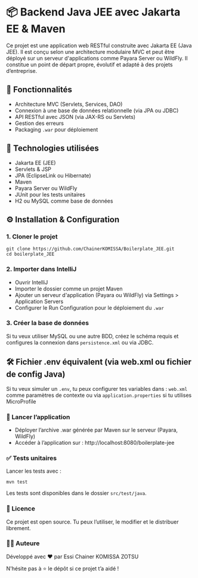 # 📦 Backend Java JEE avec Jakarta EE & Maven
Ce projet est une application web RESTful construite avec Jakarta EE (Java JEE). Il est conçu selon une architecture modulaire MVC et peut être déployé sur un serveur d'applications comme Payara Server ou WildFly. Il constitue un point de départ propre, évolutif et adapté à des projets d’entreprise.

## 🚀 Fonctionnalités
- Architecture MVC (Servlets, Services, DAO)
- Connexion à une base de données relationnelle (via JPA ou JDBC)
- API RESTful avec JSON (via JAX-RS ou Servlets)
- Gestion des erreurs
- Packaging ```.war``` pour déploiement


## 🧾 Technologies utilisées
- Jakarta EE (JEE)
- Servlets & JSP
- JPA (EclipseLink ou Hibernate)
- Maven
- Payara Server ou WildFly
- JUnit pour les tests unitaires
- H2 ou MySQL comme base de données


## ⚙️ Installation & Configuration
### 1. Cloner le projet
```
git clone https://github.com/ChainerKOMISSA/Boilerplate_JEE.git 
cd boilerplate_JEE
```
### 2. Importer dans IntelliJ
- Ouvrir IntelliJ
- Importer le dossier comme un projet Maven
- Ajouter un serveur d'application (Payara ou WildFly) via Settings > Application Servers
- Configurer le Run Configuration pour le déploiement du ```.war```

### 3. Créer la base de données
Si tu veux utiliser MySQL ou une autre BDD, créez le schéma requis et configures la connexion dans ```persistence.xml``` ou via JDBC.

## 🛠️ Fichier .env équivalent (via web.xml ou fichier de config Java)
Si tu veux simuler un ```.env```, tu peux configurer tes variables dans :
```web.xml``` comme paramètres de contexte ou via ```application.properties``` si tu utilises MicroProfile

### 🚀 Lancer l’application
- Déployer l’archive .war générée par Maven sur le serveur (Payara, WildFly)
- Accéder à l’application sur : http://localhost:8080/boilerplate-jee

### ✅ Tests unitaires
Lancer les tests avec :
```
mvn test
```
Les tests sont disponibles dans le dossier ```src/test/java```.

### 📝 Licence
Ce projet est open source. Tu peux l’utiliser, le modifier et le distribuer librement.

### 👨‍💻 Auteure
Développé avec ❤️ par Essi Chainer KOMISSA ZOTSU

N'hésite pas à ⭐ le dépôt si ce projet t’a aidé !




